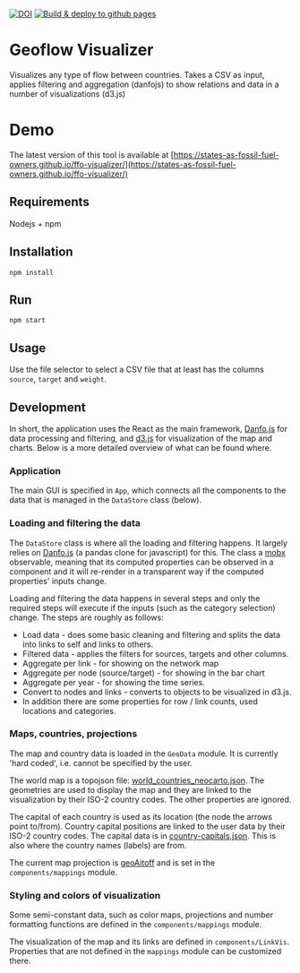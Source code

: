 [![DOI](https://zenodo.org/badge/481245154.svg)](https://zenodo.org/badge/latestdoi/481245154)
[![Build & deploy to github pages](https://github.com/States-as-fossil-fuel-owners/ffo-visualizer/actions/workflows/main.yml/badge.svg)](https://github.com/States-as-fossil-fuel-owners/ffo-visualizer/actions/workflows/main.yml)

# Geoflow Visualizer

Visualizes any type of flow between countries. Takes a CSV as input, applies filtering and aggregation (danfojs) to show relations and data in a number of visualizations (d3.js)

# Demo

The latest version of this tool is available at [https://states-as-fossil-fuel-owners.github.io/ffo-visualizer/](https://states-as-fossil-fuel-owners.github.io/ffo-visualizer/)

## Requirements

Nodejs + npm

## Installation

`npm install`

## Run

`npm start`

## Usage

Use the file selector to select a CSV file that at least has the columns `source`, `target` and `weight`.

## Development

In short, the application uses the React as the main framework, [Danfo.js](https://danfo.jsdata.org/) for data processing and filtering, and [d3.js](https://d3js.org/) for visualization of the map and charts. Below is a more detailed overview of what can be found where.

### Application
The main GUI is specified in `App`, which connects all the components to the data that is managed in the `DataStore` class (below).

### Loading and filtering the data

The `DataStore` class is where all the loading and filtering happens. It largely relies on [Danfo.js](https://danfo.jsdata.org/) (a pandas clone for javascript) for this. The class a [mobx](https://mobx.js.org/) observable, meaning that its computed properties can be observed in a component and it will re-render in a transparent way if the computed properties' inputs change.

Loading and filtering the data happens in several steps and only the required steps will execute if the inputs (such as the category selection) change. The steps are roughly as follows:

* Load data - does some basic cleaning and filtering and splits the data into links to self and links to others.
* Filtered data - applies the filters for sources, targets and other columns.
* Aggregate per link - for showing on the network map
* Aggregate per node (source/target) - for showing in the bar chart
* Aggregate per year - for showing the time series.
* Convert to nodes and links - converts to objects to be visualized in d3.js.
* In addition there are some properties for row / link counts, used locations and categories.

### Maps, countries, projections

The map and country data is loaded in the `GeoData` module. It is currently 'hard coded', i.e. cannot be specified by the user.

The world map is a topojson file: [world_countries_neocarto.json](src/data/world_countries_neocarto.json). The geometries are used to display the map and they are linked to the visualization by their ISO-2 country codes. The other properties are ignored.

The capital of each country is used as its location (the node the arrows point to/from). Country capital positions are linked to the user data by their ISO-2 country codes. The capital data is in [country-capitals.json](src/data/country-capitals.json). This is also where the country names (labels) are from.

The current map projection is [geoAitoff](https://github.com/d3/d3-geo-projection#geoAitoff) and is set in the `components/mappings` module.

### Styling and colors of visualization

Some semi-constant data, such as color maps, projections and number formatting functions are defined in the `components/mappings` module.

The visualization of the map and its links are defined in `components/LinkVis`. Properties that are not defined in the `mappings` module can be customized there.
